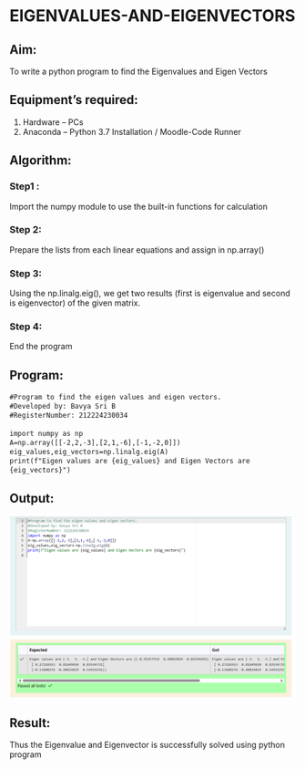# EIGENVALUES-AND-EIGENVECTORS
## Aim:
To write a python program to find the Eigenvalues and Eigen Vectors
## Equipment’s required:
1. 	Hardware – PCs
2. 	Anaconda – Python 3.7 Installation / Moodle-Code Runner
## Algorithm:
### Step1 : 
Import the numpy module to use the built-in functions for calculation
### Step 2: 
Prepare the lists from each linear equations and assign in np.array()
### Step 3: 
Using the np.linalg.eig(),  we get two results (first is eigenvalue and second is eigenvector) of the given matrix.
### Step 4: 
End the program

## Program:
```
#Program to find the eigen values and eigen vectors.
#Developed by: Bavya Sri B
#RegisterNumber: 212224230034

import numpy as np
A=np.array([[-2,2,-3],[2,1,-6],[-1,-2,0]])
eig_values,eig_vectors=np.linalg.eig(A)
print(f"Eigen values are {eig_values} and Eigen Vectors are {eig_vectors}")
```
## Output:
![alt text](<Screenshot 2025-03-28 114058.png>)
## Result:
Thus the Eigenvalue and Eigenvector is successfully solved using python program
